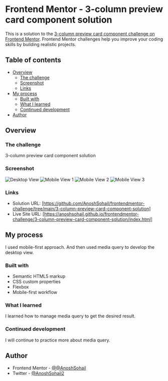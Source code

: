 # Frontend Mentor - 3-column preview card component solution

This is a solution to the [3-column preview card component challenge on Frontend Mentor](https://www.frontendmentor.io/challenges/3column-preview-card-component-pH92eAR2-). Frontend Mentor challenges help you improve your coding skills by building realistic projects. 

## Table of contents

- [Overview](#overview)
  - [The challenge](#the-challenge)
  - [Screenshot](#screenshot)
  - [Links](#links)
- [My process](#my-process)
  - [Built with](#built-with)
  - [What I learned](#what-i-learned)
  - [Continued development](#continued-development)
- [Author](#author)

## Overview

### The challenge

3-column preview card component solution

### Screenshot

![Desktop View](https://user-images.githubusercontent.com/69400609/124808378-4dd7f400-df78-11eb-8662-fd01a89dcb81.jpg)
![Mobile View 1](https://user-images.githubusercontent.com/69400609/124808380-4f092100-df78-11eb-8d0e-d78248b1e52f.jpg)
![Mobile View 2](https://user-images.githubusercontent.com/69400609/124808382-4fa1b780-df78-11eb-9912-e79921f90a5d.jpg)
![Mobile View 3](https://user-images.githubusercontent.com/69400609/124808383-503a4e00-df78-11eb-8cab-549203f71c3c.jpg)

### Links

- Solution URL: [https://github.com/AnoshSohail/frontendmentor-challenge/tree/main/3-column-preview-card-component-solution]
- Live Site URL: [https://anoshsohail.github.io/frontendmentor-challenge/3-column-preview-card-component-solution/index.html]

## My process

I used mobile-first approach. And then used media query to develop the desktop view.

### Built with

- Semantic HTML5 markup
- CSS custom properties
- Flexbox
- Mobile-first workflow

### What I learned

I learned how to manage media query to get the desired result.

### Continued development

I will continue to practice more about media query.

## Author

- Frontend Mentor - [@@AnoshSohail](https://www.frontendmentor.io/profile/AnoshSohail)
- Twitter - [@AnoshSohail2](https://twitter.com/AnoshSohail2)
